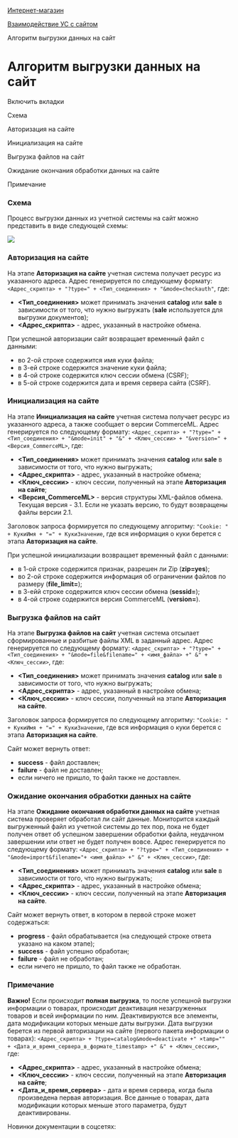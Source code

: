 [Интернет-магазин](/api_help/sale/index.php)

[Взаимодействие УС с сайтом](/api_help/sale/algorithms/index.php)

Алгоритм выгрузки данных на сайт

Алгоритм выгрузки данных на сайт
================================

Включить вкладки

Схема

Авторизация на сайте

Инициализация на сайте

Выгрузка файлов на сайт

Ожидание окончания обработки данных на сайте

Примечание

### Схема

Процесс выгрузки данных из учетной системы на сайт можно представить в виде следующей схемы:

![](/upload/api_help/sale/data_2_site.png)

### Авторизация на сайте

На этапе **Авторизация на сайте** учетная система получает ресурс из указанного адреса. Адрес генерируется по следующему формату: `<Адрес_скрипта> + "?type=" + <Тип_соединения> + "&mode=checkauth"`, где:

* **<Тип\_соединения>** может принимать значения **catalog** или **sale** в зависимости от того, что нужно выгружать (**sale** используется для выгрузки документов);
* **<Адрес\_скрипта>** - адрес, указанный в настройке обмена.

При успешной авторизации сайт возвращает временный файл с данными:

* во 2-ой строке содержится имя куки файла;
* в 3-ей строке содержится значение куки файла;
* в 4-ой строке содержится ключ сессии обмена (CSRF);
* в 5-ой строке содержится дата и время сервера сайта (CSRF).

### Инициализация на сайте

На этапе **Инициализация на сайте** учетная система получает ресурс из указанного адреса, а также сообщает о версии CommerceML. Адрес генерируется по следующему формату: `<Адрес_скрипта> + "?type=" + <Тип_соединения> + "&mode=init" + "&" + <Ключ_сессии> + "&version=" + <Версия_CommerceML>`, где:

* **<Тип\_соединения>** может принимать значения **catalog** или **sale** в зависимости от того, что нужно выгружать;
* **<Адрес\_скрипта>** - адрес, указанный в настройке обмена;
* **<Ключ\_сессии>** - ключ сессии, полученный на этапе **Авторизация на сайте**;
* **<Версия\_CommerceML>** - версия структуры XML-файлов обмена. Текущая версия - 3.1. Если не указать версию, то будут возвращены файлы версии 2.1.

Заголовок запроса формируется по следующему алгоритму: `"Cookie: " + КукиИмя + "=" + КукиЗначение`, где вся информация о куки берется с этапа **Авторизация на сайте**.

При успешной инициализации возвращает временный файл с данными:

* в 1-ой строке содержится признак, разрешен ли Zip (**zip=yes**);
* во 2-ой строке содержится информация об ограничении файлов по размеру (**file\_limit=**);
* в 3-ейй строке содержится ключ сессии обмена (**sessid=**);
* в 4-ой строке содержится версия CommerceML (**version=**).

### Выгрузка файлов на сайт

На этапе **Выгрузка файлов на сайт** учетная система отсылает сформированные и разбитые файлы XML в заданный адрес. Адрес генерируется по следующему формату: `<Адрес_скрипта> + "?type=" + <Тип_cоединения> + "&mode=file&filename=" + <имя_файла> +" &" + <Ключ_сессии>`, где:

* **<Тип\_соединения>** может принимать значения **catalog** или **sale** в зависимости от того, что нужно выгружать;
* **<Адрес\_скрипта>** - адрес, указанный в настройке обмена;
* **<Ключ\_сессии>** - ключ сессии, полученный на этапе **Авторизация на сайте**.

Заголовок запроса формируется по следующему алгоритму: `"Cookie: " + КукиИмя + "=" + КукиЗначение`, где вся информация о куки берется с этапа **Авторизация на сайте**.

Сайт может вернуть ответ:

* **success** - файл доставлен;
* **failure** - файл не доставлен;
* если ничего не пришло, то файл также не доставлен.

### Ожидание окончания обработки данных на сайте

На этапе **Ожидание окончания обработки данных на сайте** учетная система проверяет обработал ли сайт данные. Мониторится каждый выгруженный файл из учетной системы до тех пор, пока не будет получен ответ об успешном завершении обработки файла, неудачном завершении или ответ не будет получен вовсе. Адрес генерируется по следующему формату: `<Адрес_скрипта> + "?type=" + <Тип_cоединения> + "&mode=import&filename="+ <имя_файла> +" &" + <Ключ_сессии>`, где:

* **<Тип\_соединения>** может принимать значения **catalog** или **sale** в зависимости от того, что нужно выгружать;
* **<Адрес\_скрипта>** - адрес, указанный в настройке обмена;
* **<Ключ\_сессии>** - ключ сессии, полученный на этапе **Авторизация на сайте**.

Сайт может вернуть ответ, в котором в первой строке может содержаться:

* **progress** - файл обрабатывается (на следующей строке ответа указано на каком этапе);
* **success** - файл успешно обработан;
* **failure** - файл не обработан;
* если ничего не пришло, то файл также не обработан.

### Примечание

**Важно!** Если происходит **полная выгрузка**, то после успешной выгрузки информации о товарах, происходит деактивация незагруженных товаров и всей информации по ним. Деактивируются все элементы, дата модификации которых меньше даты выгрузки. Дата выгрузки берется из первой авторизации на сайте (первого пакета информации о товарах): `<Адрес_скрипта> + ?type=catalog&mode=deactivate +" ×tamp="" + <Дата_и_время_сервера_в_формате_timestamp> +" &" + <Ключ_сессии>`, где:

* **<Адрес\_скрипта>** - адрес, указанный в настройке обмена;
* **<Ключ\_сессии>** - ключ сессии, полученный на этапе **Авторизация на сайте**;
* **<Дата\_и\_время\_сервера>** - дата и время сервера, когда была произведена первая авторизация. Все данные о товарах, дата модификации которых меньше этого параметра, будут деактивированы.

Новинки документации в соцсетях: